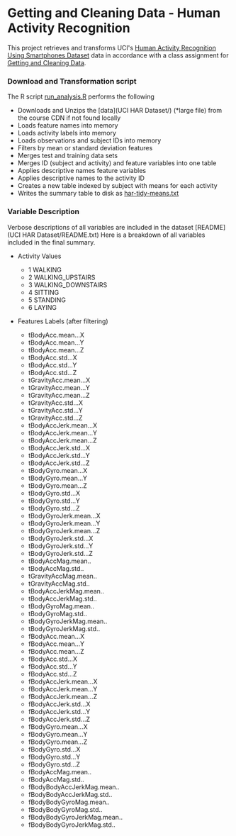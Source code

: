 Getting and Cleaning Data - Human Activity Recognition
=========================== 
This project retrieves and transforms UCI's [Human Activity Recognition Using Smartphones Dataset](http://archive.ics.uci.edu/ml/datasets/Human+Activity+Recognition+Using+Smartphones) data in accordance with a class assignment for [Getting and Cleaning Data](http://www.coursera.org/course/getdata).

### Download and Transformation script

The R script [run_analysis.R](run_analysis.R) performs the following
	
- Downloads and Unzips the [data](UCI HAR Dataset/) (*large file) from the course CDN if not found locally
- Loads feature names into memory
- Loads activity labels into memory
- Loads observations and subject IDs into memory
- Filters by mean or standard deviation features
- Merges test and training data sets
- Merges ID (subject and activity) and feature variables into one table
- Applies descriptive names feature variables
- Applies descriptive names to the activity ID
- Creates a new table indexed by subject with means for each activity
- Writes the summary table to disk as [har-tidy-means.txt](har-tidy-means.txt)

### Variable Description

Verbose descriptions of all variables are included in the dataset [README](UCI HAR Dataset/README.txt) Here is a breakdown of all variables included in the final summary.

- Activity Values

	- 1 WALKING
	- 2 WALKING_UPSTAIRS
	- 3 WALKING_DOWNSTAIRS
	- 4 SITTING
	- 5 STANDING
	- 6 LAYING

- Features Labels (after filtering)

	- tBodyAcc.mean...X
	- tBodyAcc.mean...Y
	- tBodyAcc.mean...Z
	- tBodyAcc.std...X
	- tBodyAcc.std...Y
	- tBodyAcc.std...Z
	- tGravityAcc.mean...X
	- tGravityAcc.mean...Y
	- tGravityAcc.mean...Z
	- tGravityAcc.std...X
	- tGravityAcc.std...Y
	- tGravityAcc.std...Z
	- tBodyAccJerk.mean...X
	- tBodyAccJerk.mean...Y
	- tBodyAccJerk.mean...Z
	- tBodyAccJerk.std...X
	- tBodyAccJerk.std...Y
	- tBodyAccJerk.std...Z
	- tBodyGyro.mean...X
	- tBodyGyro.mean...Y
	- tBodyGyro.mean...Z
	- tBodyGyro.std...X
	- tBodyGyro.std...Y
	- tBodyGyro.std...Z
	- tBodyGyroJerk.mean...X
	- tBodyGyroJerk.mean...Y
	- tBodyGyroJerk.mean...Z
	- tBodyGyroJerk.std...X
	- tBodyGyroJerk.std...Y
	- tBodyGyroJerk.std...Z
	- tBodyAccMag.mean..
	- tBodyAccMag.std..
	- tGravityAccMag.mean..
	- tGravityAccMag.std..
	- tBodyAccJerkMag.mean..
	- tBodyAccJerkMag.std..
	- tBodyGyroMag.mean..
	- tBodyGyroMag.std..
	- tBodyGyroJerkMag.mean..
	- tBodyGyroJerkMag.std..
	- fBodyAcc.mean...X
	- fBodyAcc.mean...Y
	- fBodyAcc.mean...Z
	- fBodyAcc.std...X
	- fBodyAcc.std...Y
	- fBodyAcc.std...Z
	- fBodyAccJerk.mean...X
	- fBodyAccJerk.mean...Y
	- fBodyAccJerk.mean...Z
	- fBodyAccJerk.std...X
	- fBodyAccJerk.std...Y
	- fBodyAccJerk.std...Z
	- fBodyGyro.mean...X
	- fBodyGyro.mean...Y
	- fBodyGyro.mean...Z
	- fBodyGyro.std...X
	- fBodyGyro.std...Y
	- fBodyGyro.std...Z
	- fBodyAccMag.mean..
	- fBodyAccMag.std..
	- fBodyBodyAccJerkMag.mean..
	- fBodyBodyAccJerkMag.std..
	- fBodyBodyGyroMag.mean..
	- fBodyBodyGyroMag.std..
	- fBodyBodyGyroJerkMag.mean..
	- fBodyBodyGyroJerkMag.std..
